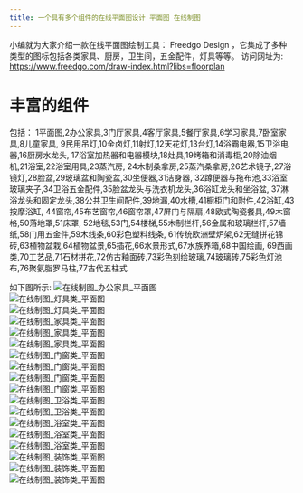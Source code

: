 ```yaml
---
title: 一个具有多个组件的在线平面图设计 平面图 在线制图
---
```


小编就为大家介绍一款在线平面图绘制工具： Freedgo Design ，它集成了多种类型的图标包括各类家具、厨房，卫生间，五金配件，灯具等等。 访问网址为: https://www.freedgo.com/draw-index.html?libs=floorplan
# 丰富的组件
包括：
1平面图,2办公家具,3门厅家具,4客厅家具,5餐厅家具,6学习家具,7卧室家具,8儿童家具,
9民用吊灯,10金卤灯,11射灯,12天花灯,13台灯,14浴霸电器,15卫浴电器,16厨房水龙头,
17浴室加热器和电器模块,18灶具,19烤箱和消毒柜,20除油烟机,21浴室,22浴室用具,23蒸汽房,
24木制桑拿房,25蒸汽桑拿房,26艺术镜子,27浴镜灯,28脸盆,29玻璃盆和陶瓷盆,30坐便器,31洁身器,
32蹲便器与拖布池,33浴室玻璃夹子,34卫浴五金配件,35脸盆龙头与洗衣机龙头,36浴缸龙头和坐浴盆,
37淋浴龙头和固定龙头,38公共卫生间配件,39地漏,40水槽,41橱柜门和附件,42浴缸,43按摩浴缸,
44窗帘,45布艺窗帘,46窗帘罩,47屏门与隔扇,48欧式陶瓷餐具,49木窗格,50落地罩,51床罩,
52地毯,53门,54楼梯,55木制栏杆,56金属和玻璃栏杆,57墙纸,58门用五金件,59木线条,60彩色塑料线条,
61传统欧洲壁炉架,62无缝拼花锦砖,63植物盆栽,64植物盆景,65插花,66水景形式,67水族养箱,68中国绘画,
69西画类,70工艺品,71石材拼花,72仿古釉面砖,73彩色刻绘玻璃,74玻璃砖,75彩色灯池布,76聚氨脂罗马柱,77古代五柱式
<script async src="https://pagead2.googlesyndication.com/pagead/js/adsbygoogle.js"></script><ins class="adsbygoogle" style="display:block; text-align:center;" data-ad-layout="in-article" data-ad-format="fluid" data-ad-client="ca-pub-9055212255210230" data-ad-slot="7941459222"></ins> <script>(adsbygoogle = window.adsbygoogle || []).push({});</script>

如下图所示:
![在线制图_办公家具_平面图](https://www.freedgo.com//public/themes/freedgo/floor/floordetail/办公家具.png "在线制图 办公家具")  
![在线制图_灯具类_平面图](https://www.freedgo.com/public/themes/freedgo/floor/floordetail/灯具类.png "在线制图 灯具类")  
![在线制图_灯具类_平面图](https://www.freedgo.com/public/themes/freedgo/floor/floordetail/灯具类2.png "在线制图 灯具类")  
![在线制图_家具类_平面图](https://www.freedgo.com/public/themes/freedgo/floor/floordetail/家具类.png "在线制图 家具类")  
![在线制图_家具类_平面图](https://www.freedgo.com/public/themes/freedgo/floor/floordetail/家具类1.png "在线制图 家具类")  
![在线制图_家具类_平面图](https://www.freedgo.com/public/themes/freedgo/floor/floordetail/家具类2.png "在线制图 家具类")  
![在线制图_门窗类_平面图](https://www.freedgo.com/public/themes/freedgo/floor/floordetail/门窗类.png "在线制图 门窗类")  
![在线制图_门窗类_平面图](https://www.freedgo.com/public/themes/freedgo/floor/floordetail/门窗类1.png "在线制图 门窗类")  
![在线制图_门窗类_平面图](https://www.freedgo.com/public/themes/freedgo/floor/floordetail/门窗类2.png "在线制图 门窗类")  
![在线制图_门窗类_平面图](https://www.freedgo.com/public/themes/freedgo/floor/floordetail/门窗类3.png "在线制图 门窗类")  
![在线制图_卫浴类_平面图](https://www.freedgo.com/public/themes/freedgo/floor/floordetail/卫浴类.png "在线制图 卫浴类")  
![在线制图_卫浴类_平面图](https://www.freedgo.com/public/themes/freedgo/floor/floordetail/卫浴类1.png "在线制图 卫浴类")  
![在线制图_浴室类_平面图](https://www.freedgo.com/public/themes/freedgo/floor/floordetail/浴室类.png "在线制图 浴室类")  
![在线制图_浴室类_平面图](https://www.freedgo.com/public/themes/freedgo/floor/floordetail/浴室类1.png "在线制图 浴室类")  
![在线制图_浴室类_平面图](https://www.freedgo.com/public/themes/freedgo/floor/floordetail/浴室类2.png "在线制图 浴室类")  
![在线制图_装饰类_平面图](https://www.freedgo.com/public/themes/freedgo/floor/floordetail/装饰类.png "在线制图 装饰类")  
![在线制图_装饰类_平面图](https://www.freedgo.com/public/themes/freedgo/floor/floordetail/装饰类1.png "在线制图 装饰类")  
![在线制图_装饰类_平面图](https://www.freedgo.com/public/themes/freedgo/floor/floordetail/装饰类2.png "在线制图 装饰类")  

  
